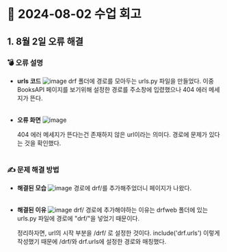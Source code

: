 # 📌 2024-08-02 수업 회고


## 1. 8월 2일 오류 해결

### 💣 오류 설명

- **urls 코드**
![image](https://github.com/user-attachments/assets/02f81a0e-f7e5-4dfa-ac61-11b85b21aaaf)
drf 폴더에 경로를 모아두는 urls.py 파일을 만들었다. 이중 BooksAPI 페이지를 보기위해 설정한 경로를 주소창에 입렸했으나 404 에러 메세지가 뜬다.
<br><br/>
   
- **오류 화면**
![image](https://github.com/user-attachments/assets/aadcb019-f103-49a8-8395-33864bc21b76)

     404 에러 메세지가 뜬다는건 존재하지 않은 url이라는 의미다. 경로에 문제가 있다는 것을 확인했다.
<br><br/>

### ✍️ 문제 해결 방법
- **해결된 모습**
![image](https://github.com/user-attachments/assets/c2d5197f-16a9-46b6-8cc1-e4ede8072c7e)
경로에 drf/를 추가해주었더니 페이지가 나왔다.
<br><br/>

- **해결된 이유**
![image](https://github.com/user-attachments/assets/22fc974e-18ad-4561-b6c5-37e3e69d187f)
drf/ 경로에 추가해야하는 이유는 drfweb 폴더에 있는 urls.py 파일에 경로에 "drf/"을 넣었기 때문이다.

  정리하자면, url의 시작 부분을 /drf/ 로 설정한 것이다. include('drf.urls') 이렇게 작성했기 때문에 /drf/와 drf.urls에 설정한 경로와 매칭했다.

